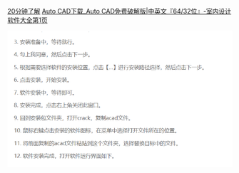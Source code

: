 
[20分钟了解](https://www.bilibili.com/video/BV1Jf4y1Y7eY/?spm_id_from=333.337.search-card.all.click&vd_source=2f6e531d9d833ca7fdcd8c5bb99bd1bb)
[Auto CAD下载\_Auto CAD免费破解版|中英文『64/32位』-室内设计软件大全第1页](https://www.znztool.com/software/rjacad.html)

![](assets/截图_20230926131242.png)

